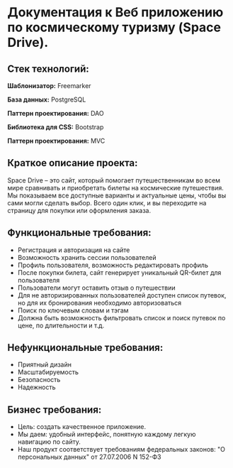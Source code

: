# Документация к Веб приложению по космическому туризму (Space Drive).

## Стек технологий:
**Шаблонизатор:** Freemarker

**База данных:** PostgreSQL

**Паттерн проектирования:** DAO

**Библиотека для CSS:** Bootstrap

**Паттерн проектирования:** MVC

## Краткое описание проекта:
   Space Drive – это сайт, который помогает путешественникам во всем мире сравнивать и приобретать билеты на
   космические путешествия.  Мы показываем все доступные варианты и актуальные цены, чтобы вы сами могли сделать 
   выбор. Всего один клик, и вы переходите на страницу для покупки или оформления заказа.

## Функциональные требования:
* Регистрация и авторизация на сайте
* Возможность хранить сессии пользователей
* Профиль пользователя, возможность редактировать профиль
* После покупки билета, сайт генерирует уникальный QR-билет для пользователя
* Пользователи могут оставить отзыв о путешествии
* Для не авторизированных пользователей доступен список путевок, но для их бронирования необходимо авторизоваться 
* Поиск по ключевым словам и тэгам
* Должна быть возможность фильтровать список и поиск путевок по цене, по длительности и т.д.

## Нефункциональные требования:
* Приятный дизайн
* Масштабируемость 
* Безопасность
* Надежность

## Бизнес требования:
* Цель: создать качественное приложение.
* Мы даем: удобный интерфейс, понятную каждому легкую навигацию по сайту.
* Наш продукт соответствует требованиям федеральных законов:
  "О персональных данных" от 27.07.2006 N 152-ФЗ

